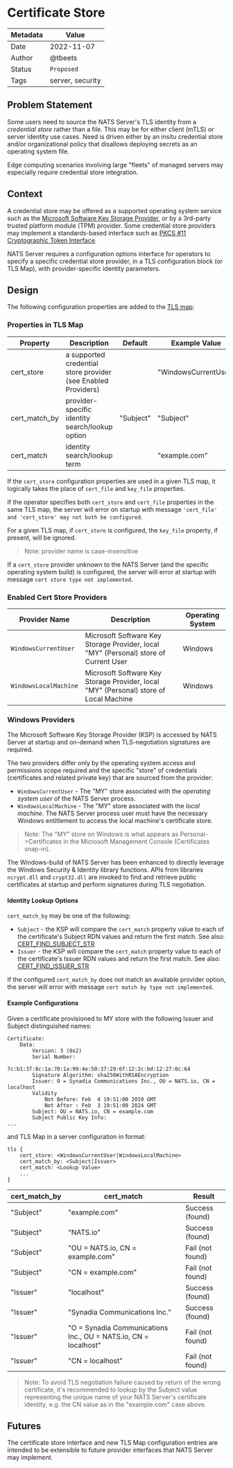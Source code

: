 # Certificate Store

| Metadata | Value            |
|----------|------------------|
| Date     | 2022-11-07       |
| Author   | @tbeets          |
| Status   | `Proposed`       |
| Tags     | server, security |

## Problem Statement
Some users need to source the NATS Server's TLS identity from a _credential store_ rather than a file. This may
be for either client (mTLS) or server identity use cases.  Need is driven either by an
insitu credential store and/or organizational policy that disallows deploying secrets as an operating system file.

Edge computing scenarios involving large "fleets" of managed servers may especially require credential store 
integration.

## Context
A credential store may be offered as a supported operating system service such as the
[Microsoft Software Key Storage Provider](https://learn.microsoft.com/en-us/windows/win32/seccertenroll/cng-key-storage-providers), or by
a 3rd-party trusted platform module (TPM) provider.  Some credential store providers may implement a standards-based interface such as 
[PKCS #11 Cryptographic Token Interface](http://docs.oasis-open.org/pkcs11/pkcs11-base/v2.40/os/pkcs11-base-v2.40-os.html).  

NATS Server requires a configuration options interface for operators to specify a specific credential store provider, in a TLS
configuration block (or TLS Map), with provider-specific identity parameters.

## Design
The following configuration properties are added to the [TLS map](https://docs.nats.io/running-a-nats-service/configuration/securing_nats/tls):

### Properties in TLS Map

| Property      | Description                                                   | Default   | Example Value        |
|---------------|---------------------------------------------------------------|-----------|----------------------|
| cert_store    | a supported credential store provider (see Enabled Providers) |           | "WindowsCurrentUser" |
| cert_match_by | provider-specific identity search/lookup option               | "Subject" | "Subject"            |
| cert_match    | identity search/lookup term                                   |           | "example.com"        |

If the `cert_store` configuration properties are used in a given TLS map, it logically takes the place of `cert_file` and
`key_file` properties.

If the operator specifies both `cert_store` and `cert_file` properties in the same TLS map, the server will error on 
startup with message `'cert_file' and 'cert_store' may not both be configured`.

For a given TLS map, if `cert_store` is configured, the `key_file` property, if present, will be ignored.

> Note: provider name is case-insensitive

If a `cert_store` provider unknown to the NATS Server (and the specific operating system build) is configured, the server will error at startup with message 
`cert store type not implemented`.

### Enabled Cert Store Providers

| Provider Name         | Description                                                                           | Operating System |
|-----------------------|---------------------------------------------------------------------------------------|------------------|
| `WindowsCurrentUser`  | Microsoft Software Key Storage Provider, local "MY" (Personal) store of Current User  | Windows          |
| `WindowsLocalMachine` | Microsoft Software Key Storage Provider, local "MY" (Personal) store of Local Machine | Windows          |

### Windows Providers

The Microsoft Software Key Storage Provider (KSP) is accessed by NATS Server at startup and on-demand when TLS-negotiation signatures are required.

The two providers differ only by the operating system access and permissions scope required and the
specific "store" of credentials (certificates and related private key) that are sourced from the provider:

- `WindowsCurrentUser` - The "MY" store associated with the _operating system user_ of the NATS Server process.
- `WindowsLocalMachine` - The "MY" store associated with the _local machine_. The NATS Server process user must have the necessary Windows entitlement to access the local machine's certificate store.

> Note: The "MY" store on Windows is what appears as Personal->Certificates in the Microsoft Management Console (Certificates snap-in).

The Windows-build of NATS Server has been enhanced to directly leverage the Windows Security & Identity library functions. 
APIs from libraries `ncrypt.dll` and `crypt32.dll` are invoked to find and retrieve public certificates at startup and perform signatures during TLS negotiation.

#### Identity Lookup Options

`cert_match_by` may be one of the following:

- `Subject` - the KSP will compare the `cert_match` property value to each of the certificate's Subject RDN values and return the first match. See also: [CERT_FIND_SUBJECT_STR](https://learn.microsoft.com/en-us/windows/win32/api/wincrypt/nf-wincrypt-certfindcertificateinstore)
- `Issuer` - the KSP will compare the `cert_match` property value to each of the certificate's Issuer RDN values and return the first match. See also: [CERT_FIND_ISSUER_STR](https://learn.microsoft.com/en-us/windows/win32/api/wincrypt/nf-wincrypt-certfindcertificateinstore)

If the configured `cert_match_by` does not match an available provider option, the server will error with message `cert match by type not implemented`.

#### Example Configurations

Given a certificate provisioned to MY store with the following Issuer and Subject distinguished names:

```text
Certificate:
    Data:
        Version: 3 (0x2)
        Serial Number:
            7c:b1:37:8c:1a:70:1a:99:4e:50:37:29:6f:12:2c:bd:12:27:0c:64
        Signature Algorithm: sha256WithRSAEncryption
        Issuer: O = Synadia Communications Inc., OU = NATS.io, CN = localhost
        Validity
            Not Before: Feb  4 19:51:00 2019 GMT
            Not After : Feb  3 19:51:00 2024 GMT
        Subject: OU = NATS.io, CN = example.com
        Subject Public Key Info:
...
```

and TLS Map in a server configuration in format:

```text
tls {
    cert_store: <WindowsCurrentUser|WindowsLocalMachine>
    cert_match_by: <Subject|Issuer>
    cert_match: <Lookup Value>
    ...
}
```

| cert_match_by | cert_match                                                      | Result           |
|---------------|-----------------------------------------------------------------|------------------|
| "Subject"     | "example.com"                                                   | Success (found)  |
| "Subject"     | "NATS.io"                                                       | Success (found)  |
| "Subject"     | "OU = NATS.io, CN = example.com"                                | Fail (not found) |
| "Subject"     | "CN = example.com"                                              | Fail (not found) |
| "Issuer"      | "localhost"                                                     | Success (found)  |
| "Issuer"      | "Synadia Communications Inc."                                   | Success (found)  |
| "Issuer"      | "O = Synadia Communications Inc., OU = NATS.io, CN = localhost" | Fail (not found) |
| "Issuer"      | "CN = localhost"                                                | Fail (not found) |

> Note: To avoid TLS negotiation failure caused by return of the wrong certificate, it's recommended to lookup by the 
> Subject value representing the unique name of your NATS Server's certificate identity, e.g. the CN value as in the 
> "example.com" case above.

## Futures

The certificate store interface and new TLS Map configuration entries are intended to be extensible to future 
provider interfaces that NATS Server may implement.  
